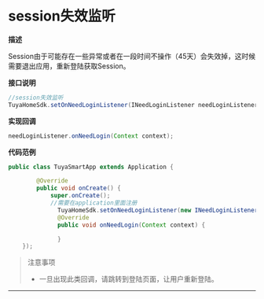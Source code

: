# session失效监听
**描述**

Session由于可能存在一些异常或者在一段时间不操作（45天）会失效掉，这时候需要退出应用，重新登陆获取Session。

**接口说明**

```java
//session失效监听
TuyaHomeSdk.setOnNeedLoginListener(INeedLoginListener needLoginListener);
```
**实现回调**

```java
needLoginListener.onNeedLogin(Context context);
```
**代码范例**

```java
public class TuyaSmartApp extends Application {

        @Override
        public void onCreate() {
            super.onCreate();
            //需要在application里面注册
  			  TuyaHomeSdk.setOnNeedLoginListener(new INeedLoginListener() {
     		  @Override
      		  public void onNeedLogin(Context context) {

      		  }
    });
```
>注意事项
>
> - 一旦出现此类回调，请跳转到登陆页面，让用户重新登陆。

---